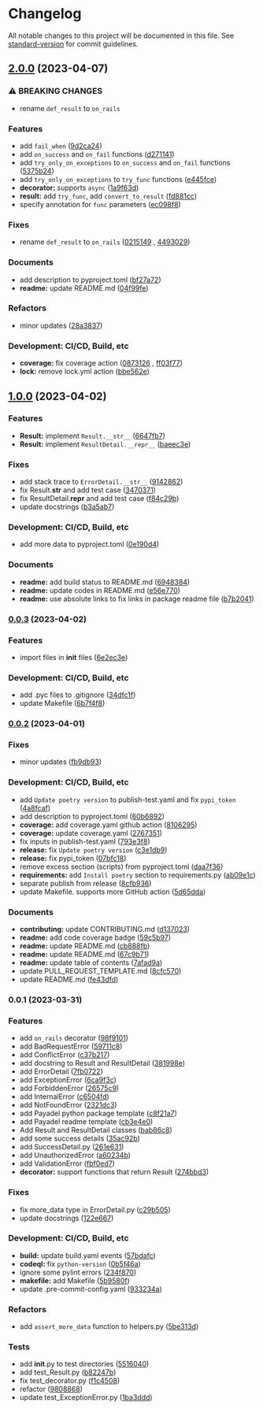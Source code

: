 # Changelog

All notable changes to this project will be documented in this file.
See [standard-version](https://github.com/conventional-changelog/standard-version) for commit guidelines.

## [2.0.0](https://github.com/Payadel/on_rails/compare/v1.0.0...v2.0.0) (2023-04-07)

### ⚠ BREAKING CHANGES

* rename `def_result` to `on_rails`

### Features

* add `fail_when` ([9d2ca24](https://github.com/Payadel/on_rails/commit/9d2ca24f6bd55abc1d260d13b38de9d5aaeb9c2e))
* add `on_success` and `on_fail`
  functions ([d271141](https://github.com/Payadel/on_rails/commit/d271141d7016340a13e5cee5ff5d4ddd0e5396e0))
* add `try_only_on_exceptions` to `on_success` and `on_fail`
  functions ([5375b24](https://github.com/Payadel/on_rails/commit/5375b242c7d70ad988aa975020c249c7e83530db))
* add `try_only_on_exceptions` to `try_func`
  functions ([e445fce](https://github.com/Payadel/on_rails/commit/e445fce9fd90cad20f2378d4f85041b35f0c753a))
* **decorator:**
  supports `async` ([1a9f63d](https://github.com/Payadel/on_rails/commit/1a9f63dea611fbad8847cf7f4545be17d097235c))
* **result:** add `try_func`,
  add `convert_to_result` ([fd881cc](https://github.com/Payadel/on_rails/commit/fd881ccb9609732de41f59e1978aa0d43e1689d0))
* specify annotation for `func`
  parameters ([ec098f8](https://github.com/Payadel/on_rails/commit/ec098f8a3bda2178866fe6eb4900809c52a5bace))

### Fixes

* rename `def_result`
  to `on_rails` ([0215149](https://github.com/Payadel/on_rails/commit/0215149daad051e4459b4038b1e708e634e94275)
  , [4493029](https://github.com/Payadel/on_rails/commit/449302978795bacd12af2a963bab5084211df67e))

### Documents

* add description to
  pyproject.toml ([bf27a72](https://github.com/Payadel/on_rails/commit/bf27a723a17f4425d4bb5482f69c117a1a8cffc6))
* **readme:** update
  README.md ([04f99fe](https://github.com/Payadel/on_rails/commit/04f99fe64b98ac74e31280b29bb8b26f8a47fe25))

### Refactors

* minor updates ([28a3837](https://github.com/Payadel/on_rails/commit/28a38374cf942ded3ece3e43422aa42ffefe36c1))

### Development: CI/CD, Build, etc

* **coverage:** fix coverage
  action ([0873126](https://github.com/Payadel/on_rails/commit/0873126de8ba676b56ddac33415faabffa7bff68)
  , [ff03f77](https://github.com/Payadel/on_rails/commit/ff03f7791cc67b651602da085ef44f38a746bddf))
* **lock:** remove lock.yml
  action ([bbe562e](https://github.com/Payadel/on_rails/commit/bbe562e77da1b31c32fdf0858574e1a638ec73fb))

## [1.0.0](https://github.com/Payadel/on_rails/compare/v0.0.3...v1.0.0) (2023-04-02)

### Features

* **Result:**
  implement `Result.__str__` ([6647fb7](https://github.com/Payadel/on_rails/commit/6647fb7b4904fbe6ffe40eaf0158870823400953))
* **Result:**
  implement `ResultDetail.__repr__` ([baeec3e](https://github.com/Payadel/on_rails/commit/baeec3ecf13898e34add5a27a3dd3047a61cb7e7))

### Fixes

* add stack trace
  to `ErrorDetail.__str__` ([9142862](https://github.com/Payadel/on_rails/commit/91428625c6e1d35b6e1dc2e59488556e2e810649))
* fix Result.__str__ and add test
  case ([3470371](https://github.com/Payadel/on_rails/commit/3470371dcca4efa3418cc7b83f912c750e612bb1))
* fix ResultDetail.__repr__ and add test
  case ([f84c29b](https://github.com/Payadel/on_rails/commit/f84c29b717fd471ab4acaf73a6f25b4deee52f0f))
* update docstrings ([b3a5ab7](https://github.com/Payadel/on_rails/commit/b3a5ab7393e22450c63931d753ec422aceb2c836))

### Development: CI/CD, Build, etc

* add more data to
  pyproject.toml ([0e190d4](https://github.com/Payadel/on_rails/commit/0e190d4101994de46a6e9e5aab968001c4af32d2))

### Documents

* **readme:** add build status to
  README.md ([6948384](https://github.com/Payadel/on_rails/commit/6948384dfe60584ea2c1f308f19dfdaae6396d38))
* **readme:** update codes in
  README.md ([e56e770](https://github.com/Payadel/on_rails/commit/e56e7709b127e105df41ebad1d0382d6c7dc0d38))
* **readme:** use absolute links to fix links in package readme
  file ([b7b2041](https://github.com/Payadel/on_rails/commit/b7b204129d25b4bdd802b2eecf7c980061992617))

### [0.0.3](https://github.com/Payadel/on_rails/compare/v0.0.2...v0.0.3) (2023-04-02)

### Features

* import files in __init__
  files ([6e2ec3e](https://github.com/Payadel/on_rails/commit/6e2ec3e25ac9d193699702f08ca7cffbcf2dddf2))

### Development: CI/CD, Build, etc

* add .pyc files to
  .gitignore ([34dfc1f](https://github.com/Payadel/on_rails/commit/34dfc1f7b0b7517fbb5caf6716ffae21ca63ff31))
* update Makefile ([6b7f4f8](https://github.com/Payadel/on_rails/commit/6b7f4f8f1d1e68a001c0f3f8f9ac36ce328a500d))

### [0.0.2](https://github.com/Payadel/on_rails/compare/v0.0.1...v0.0.2) (2023-04-01)

### Fixes

* minor updates ([fb9db93](https://github.com/Payadel/on_rails/commit/fb9db937deab11535adf95867ef5bb97e11bda39))

### Development: CI/CD, Build, etc

* add `Update poetry version` to publish-test.yaml and
  fix `pypi_token` ([4a8fcaf](https://github.com/Payadel/on_rails/commit/4a8fcaf099bdd937e9dae7a9af01dffa0fd72f7f))
* add description to
  pyproject.toml ([60b6892](https://github.com/Payadel/on_rails/commit/60b689217b484a4e95079f401252d1366ab47bca))
* **coverage:** add coverage.yaml github
  action ([8106295](https://github.com/Payadel/on_rails/commit/8106295f21b44274b0456b53060cc068d7af71eb))
* **coverage:** update
  coverage.yaml ([2767351](https://github.com/Payadel/on_rails/commit/2767351ebf63f9a93c52199cbfe9648035c052c3))
* fix inputs in
  publish-test.yaml ([793e3f8](https://github.com/Payadel/on_rails/commit/793e3f8df92aa8a62e10f426c7918e27acd77624))
* **release:**
  fix `Update poetry version` ([c3e1db9](https://github.com/Payadel/on_rails/commit/c3e1db9e624875db89941e0a2558bc6324e177f5))
* **release:** fix
  pypi_token ([07bfc18](https://github.com/Payadel/on_rails/commit/07bfc1805d4080f5889b4a03dec9355b63412baf))
* remove excess section (scripts) from
  pyproject.toml ([daa7f36](https://github.com/Payadel/on_rails/commit/daa7f366764d855a711541b94058b20a4dcb5eb0))
* **requirements:** add `Install poetry` section to
  requirements.py ([ab09e1c](https://github.com/Payadel/on_rails/commit/ab09e1cb9e1fd0f7646aa4e839d7f6b271669a90))
* separate publish from
  release ([8cfb936](https://github.com/Payadel/on_rails/commit/8cfb9360b0409104891965da90361f0ad01a0557))
* update Makefile. supports more GitHub
  action ([5d65dda](https://github.com/Payadel/on_rails/commit/5d65ddad8ae119c5bde394c35ffd7a627ee10ce2))

### Documents

* **contributing:** update
  CONTRIBUTING.md ([d137023](https://github.com/Payadel/on_rails/commit/d1370237a0939c6dd57c1adec63072cee42fd0fb))
* **readme:** add code coverage
  badge ([59c5b97](https://github.com/Payadel/on_rails/commit/59c5b97d0f306501139e58b7be8a13ff368aa39d))
* **readme:** update
  README.md ([cb888fb](https://github.com/Payadel/on_rails/commit/cb888fbff103581b6b327efdc3acb5de086d6347))
* **readme:** update
  README.md ([67c9b71](https://github.com/Payadel/on_rails/commit/67c9b717f3b5296419386498f81fac0a6cccb01e))
* **readme:** update table of
  contents ([7afad9a](https://github.com/Payadel/on_rails/commit/7afad9addb9e31988271e89a2d2b7220418c381c))
* update
  PULL_REQUEST_TEMPLATE.md ([8cfc570](https://github.com/Payadel/on_rails/commit/8cfc570444fe4abc0d94570e64833f7d3902f23d))
* update README.md ([fe43dfd](https://github.com/Payadel/on_rails/commit/fe43dfd42028f028603f6de3de5df9375623b392))

### 0.0.1 (2023-03-31)

### Features

* add `on_rails`
  decorator ([98f9101](https://github.com/Payadel/on_rails/commit/98f91010c58f093596d4c9017a1680c34ba6a665))
* add BadRequestError ([59711c8](https://github.com/Payadel/on_rails/commit/59711c821cba16527c7654d34a5a7d8c90d745e2))
* add ConflictError ([c37b217](https://github.com/Payadel/on_rails/commit/c37b217ed2934fe38fae44d8fda5b885e7c52c48))
* add docstring to Result and
  ResultDetail ([381998e](https://github.com/Payadel/on_rails/commit/381998e7281e0ead1f7707215e7d28569d792d29))
* add ErrorDetail ([7fb0722](https://github.com/Payadel/on_rails/commit/7fb072264a37473ef02d5be459ad94bf320d0e48))
* add ExceptionError ([6ca9f3c](https://github.com/Payadel/on_rails/commit/6ca9f3cd57c83107a87ede7d5c97a204aa89a2e6))
* add ForbiddenError ([26575c9](https://github.com/Payadel/on_rails/commit/26575c9ef0b9dbf693a718b9c893c0418a7bd38c))
* add InternalError ([c6504fd](https://github.com/Payadel/on_rails/commit/c6504fdb236cd6a8264648e5e2ff4f60c0cfd1f2))
* add NotFoundError ([2321dc3](https://github.com/Payadel/on_rails/commit/2321dc3b7114aa10872d72536d0d0469f106c2f3))
* add Payadel python package
  template ([c8f21a7](https://github.com/Payadel/on_rails/commit/c8f21a7394309263b6c74f858e946158b26f8d0b))
* add Payadel readme
  template ([cb3e4e0](https://github.com/Payadel/on_rails/commit/cb3e4e0ba5559b2ca1756f4c1acb1cb6bfb36d20))
* Add Result and ResultDetail
  classes ([bab86c8](https://github.com/Payadel/on_rails/commit/bab86c8ab932e874266680c093cebcb3aa7dfffe))
* add some success
  details ([35ac92b](https://github.com/Payadel/on_rails/commit/35ac92b91c7329be0f51409f7c03055ca7e56dd3))
* add SuccessDetail.py ([261e631](https://github.com/Payadel/on_rails/commit/261e6313448dc3aa824e8bbe3d82fbaf9af3b21a))
* add UnauthorizedError ([a60234b](https://github.com/Payadel/on_rails/commit/a60234b16708c73d8e5041cd2e24dd825711fe00))
* add ValidationError ([fbf0ed7](https://github.com/Payadel/on_rails/commit/fbf0ed799f0effd6fa614f8df8402665c22d029d))
* **decorator:** support functions that return
  Result ([274bbd3](https://github.com/Payadel/on_rails/commit/274bbd33f478390a962160ea1dbee8b31f1c6a3c))

### Fixes

* fix more_data type in
  ErrorDetail.py ([c29b505](https://github.com/Payadel/on_rails/commit/c29b505c1dc7b5fa52985cb798fdde3d27afe75b))
* update docstrings ([122e667](https://github.com/Payadel/on_rails/commit/122e6673f5da26a01c6bc80aee8f0543448c02ca))

### Development: CI/CD, Build, etc

* **build:** update build.yaml
  events ([57bdafc](https://github.com/Payadel/on_rails/commit/57bdafc6876c5a2396262e5a03ef6d465c7836a3))
* **codeql:**
  fix `python-version` ([0b5f46a](https://github.com/Payadel/on_rails/commit/0b5f46ac51793773c25d0ae1d834148294256113))
* ignore some pylint
  errors ([234f870](https://github.com/Payadel/on_rails/commit/234f870c6fe585aa0d466cecda9f306e57306676))
* **makefile:** add
  Makefile ([5b9580f](https://github.com/Payadel/on_rails/commit/5b9580fbee927eda7e22508313e02b8233b55f63))
* update
  .pre-commit-config.yaml ([933234a](https://github.com/Payadel/on_rails/commit/933234ad0940d1fe37b708a7bcfa84cbc3644ab5))

### Refactors

* add `assert_more_data` function to
  helpers.py ([5be313d](https://github.com/Payadel/on_rails/commit/5be313d42a9ccda9aa9002e8261def3d9f6d45d0))

### Tests

* add __init__.py to test
  directories ([5516040](https://github.com/Payadel/on_rails/commit/5516040dd9f0e7f45f9adb04bcf56ac824cff356))
* add test_Result.py ([b82247b](https://github.com/Payadel/on_rails/commit/b82247b7dc1a703f28876a790c792bd6ec21aa39))
* fix test_decorator.py ([f1c4508](https://github.com/Payadel/on_rails/commit/f1c4508fdf4bb971c3f371a56140203f081904ce))
* refactor ([9808868](https://github.com/Payadel/on_rails/commit/98088680a55a64d2189dada04d44de75809a05cc))
* update
  test_ExceptionError.py ([1ba3ddd](https://github.com/Payadel/on_rails/commit/1ba3dddb9d8bd39fdc64b1cb8940fa785ae8582a))
